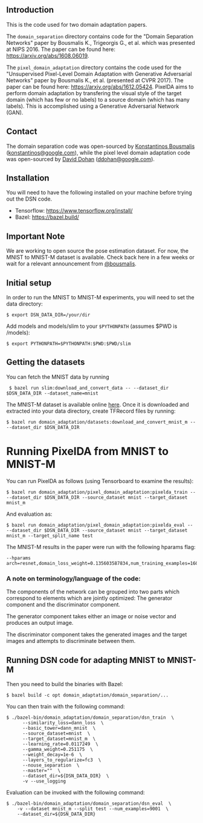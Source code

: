 ## Introduction
This is the code used for two domain adaptation papers.

The `domain_separation` directory contains code for the "Domain Separation
Networks" paper by Bousmalis K., Trigeorgis G., et al. which was presented at
NIPS 2016. The paper can be found here: https://arxiv.org/abs/1608.06019.

The `pixel_domain_adaptation` directory contains the code used for the
"Unsupervised Pixel-Level Domain Adaptation with Generative Adversarial
Networks" paper by Bousmalis K., et al. (presented at CVPR 2017). The paper can
be found here: https://arxiv.org/abs/1612.05424. PixelDA aims to perform domain
adaptation by transfering the visual style of the target domain (which has few
or no labels) to a source domain (which has many labels). This is accomplished
using a Generative Adversarial Network (GAN).

## Contact
The domain separation code was open-sourced
by [Konstantinos Bousmalis](https://github.com/bousmalis)
(konstantinos@google.com), while the pixel level domain adaptation code was
open-sourced by [David Dohan](https://github.com/dmrd) (ddohan@google.com).

## Installation
You will need to have the following installed on your machine before trying out the DSN code.

*  Tensorflow: https://www.tensorflow.org/install/
*  Bazel: https://bazel.build/

## Important Note
We are working to open source the pose estimation dataset. For now, the MNIST to
MNIST-M dataset is available. Check back here in a few weeks or wait for a
relevant announcement from [@bousmalis](https://twitter.com/bousmalis).

## Initial setup
In order to run the MNIST to MNIST-M experiments, you will need to set the
data directory:

```
$ export DSN_DATA_DIR=/your/dir
```

Add models and models/slim to your `$PYTHONPATH` (assumes $PWD is /models):

```
$ export PYTHONPATH=$PYTHONPATH:$PWD:$PWD/slim
```

## Getting the datasets

You can fetch the MNIST data by running

```
 $ bazel run slim:download_and_convert_data -- --dataset_dir $DSN_DATA_DIR --dataset_name=mnist
```

The MNIST-M dataset is available online [here](http://bit.ly/2nrlUAJ).  Once it is downloaded and extracted into your data directory, create TFRecord files by running:
```
$ bazel run domain_adaptation/datasets:download_and_convert_mnist_m -- --dataset_dir $DSN_DATA_DIR
```



# Running PixelDA from MNIST to MNIST-M
You can run PixelDA as follows (using Tensorboard to examine the results):

```
$ bazel run domain_adaptation/pixel_domain_adaptation:pixelda_train -- --dataset_dir $DSN_DATA_DIR --source_dataset mnist --target_dataset mnist_m
```

And evaluation as:
```
$ bazel run domain_adaptation/pixel_domain_adaptation:pixelda_eval -- --dataset_dir $DSN_DATA_DIR --source_dataset mnist --target_dataset mnist_m --target_split_name test
```

The MNIST-M results in the paper were run with the following hparams flag:
```
--hparams arch=resnet,domain_loss_weight=0.135603587834,num_training_examples=16000000,style_transfer_loss_weight=0.0113173311334,task_loss_in_g_weight=0.0100959947002,task_tower=mnist,task_tower_in_g_step=true
```

### A note on terminology/language of the code:

The components of the network can be grouped into two parts
which correspond to elements which are jointly optimized: The generator
component and the discriminator component.

The generator component takes either an image or noise vector and produces an
output image. 

The discriminator component takes the generated images and the target images
and attempts to discriminate between them.

## Running DSN code for adapting MNIST to MNIST-M

Then you need to build the binaries with Bazel:

```
$ bazel build -c opt domain_adaptation/domain_separation/...
```

You can then train with the following command:

```
$ ./bazel-bin/domain_adaptation/domain_separation/dsn_train  \
      --similarity_loss=dann_loss  \
      --basic_tower=dann_mnist  \
      --source_dataset=mnist  \
      --target_dataset=mnist_m  \
      --learning_rate=0.0117249  \
      --gamma_weight=0.251175  \
      --weight_decay=1e-6  \
      --layers_to_regularize=fc3  \
      --nouse_separation  \
      --master=""  \
      --dataset_dir=${DSN_DATA_DIR}  \
      -v --use_logging
```

Evaluation can be invoked with the following command:

```
$ ./bazel-bin/domain_adaptation/domain_separation/dsn_eval  \
    -v --dataset mnist_m --split test --num_examples=9001  \
    --dataset_dir=${DSN_DATA_DIR}
```
